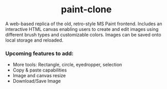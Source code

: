 <h1 align="center"> paint-clone </h1>

A web-based replica of the old, retro-style MS Paint frontend. Includes an interactive HTML canvas enabling users to create and edit images using different brush types and customizable colors.
Images can be saved onto local storage and reloaded.

### Upcoming features to add:
- More tools: Rectangle, circle, eyedropper, selection
- Copy & paste capabilities
- Image and canvas resize
- Download/Save Image
